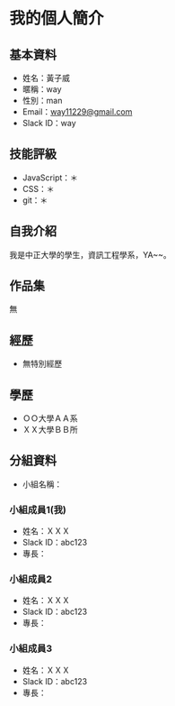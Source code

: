 # 我的個人簡介

## 基本資料
- 姓名：黃子威
- 暱稱：way
- 性別：man
- Email：way11229@gmail.com
- Slack ID：way

## 技能評級
- JavaScript：＊
- CSS：＊
- git：＊

## 自我介紹
我是中正大學的學生，資訊工程學系，YA~~。

## 作品集
無

## 經歷
- 無特別經歷

## 學歷
- ＯＯ大學ＡＡ系
- ＸＸ大學ＢＢ所

## 分組資料
- 小組名稱：

### 小組成員1(我)
- 姓名：ＸＸＸ
- Slack ID：abc123
- 專長：

### 小組成員2
- 姓名：ＸＸＸ
- Slack ID：abc123
- 專長：

### 小組成員3
- 姓名：ＸＸＸ
- Slack ID：abc123
- 專長：
